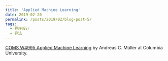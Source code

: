 ```yaml
---
title: 'Applied Machine Learning'
date: 2019-02-20
permalink: /posts/2019/02/blog-post-5/
tags:
  - 程序设计
  - 算法
---
```


[COMS W4995 Applied Machine Learning](https://www.cs.columbia.edu/~amueller/comsw4995s19/) by Andreas C. Müller at Columbia University.




